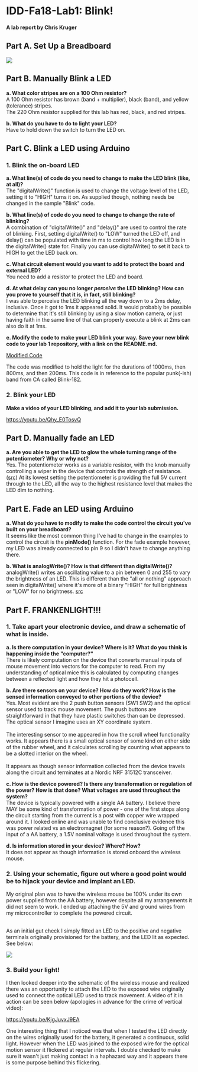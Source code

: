 # IDD-Fa18-Lab1: Blink!

**A lab report by Chris Kruger**

## Part A. Set Up a Breadboard

<img src="https://i.imgur.com/RUfRL8b.jpg">

## Part B. Manually Blink a LED

**a. What color stripes are on a 100 Ohm resistor?**<BR>
A 100 Ohm resistor has brown (band + multiplier), black (band), and yellow (tolerance) stripes.<BR>
The 220 Ohm resistor supplied for this lab has red, black, and red stripes.
 
**b. What do you have to do to light your LED?**<BR>
Have to hold down the switch to turn the LED on. 

## Part C. Blink a LED using Arduino

### 1. Blink the on-board LED

**a. What line(s) of code do you need to change to make the LED blink (like, at all)?**<BR>
The "digitalWrite()" function is used to change the voltage level of the LED, setting it to "HIGH" turns it on. As supplied though, nothing needs be changed in the sample "Blink" code.

**b. What line(s) of code do you need to change to change the rate of blinking?**<BR>
A combination of "digitalWrite()" and "delay()" are used to control the rate of blinking. First, setting digitalWrite() to "LOW" turned the LED off, and delay() can be populated with time in ms to control how long the LED is in the digitalWrite() state for. Finally you can use digitalWrite() to set it back to HIGH to get the LED back on.

**c. What circuit element would you want to add to protect the board and external LED?**<BR>
You need to add a resistor to protect the LED and board.
 
**d. At what delay can you no longer *perceive* the LED blinking? How can you prove to yourself that it is, in fact, still blinking?**<BR>
I was able to perceive the LED blinking all the way down to a 2ms delay, inclusive. Once it got to 1ms it appeared solid. It would probably be possible to determine that it's still blinking by using a slow motion camera, or just having faith in the same line of that can properly execute a blink at 2ms can also do it at 1ms. 
 
**e. Modify the code to make your LED blink your way. Save your new blink code to your lab 1 repository, with a link on the README.md.**

<a href="https://github.com/ckruger0/IDD-Fa18-Lab1/blob/master/arduino/Blink_182/Blink_182.ino">Modified Code</a>

The code was modified to hold the light for the durations of 1000ms, then 800ms, and then 200ms. This code is in reference to the popular punk(-ish) band from CA called Blink-182.

### 2. Blink your LED

**Make a video of your LED blinking, and add it to your lab submission.**<BR>

<a href="https://youtu.be/Qhy_E0TosvQ">https://youtu.be/Qhy_E0TosvQ</a>


## Part D. Manually fade an LED

**a. Are you able to get the LED to glow the whole turning range of the potentiometer? Why or why not?**<BR>
Yes. The potentiometer works as a variable resistor, with the knob manually controlling a wiper in the device that controls the strength of resistance. (<a href="https://en.wikipedia.org/wiki/Potentiometer">src</a>) At its lowest setting the potentiometer is providing the full 5V current through to the LED, all the way to the highest resistance level that makes the LED dim to nothing.

## Part E. Fade an LED using Arduino

**a. What do you have to modify to make the code control the circuit you've built on your breadboard?**<BR>
It seems like the most common thing I've had to change in the examples to control the circuit is the **pinMode()** function. For the fade example however, my LED was already connected to pin 9 so I didn't have to change anything there. 

**b. What is analogWrite()? How is that different than digitalWrite()?**<BR>
 analogWrite() writes an oscillating value to a pin between 0 and 255 to vary the brightness of an LED. This is different than the "all or nothing" approach seen in digitalWrite() where it's more of a binary "HIGH" for full brightness or "LOW" for no brightness. <a href="https://www.arduino.cc/reference/en/language/functions/analog-io/analogwrite/">src</a>


## Part F. FRANKENLIGHT!!!

### 1. Take apart your electronic device, and draw a schematic of what is inside. 

**a. Is there computation in your device? Where is it? What do you think is happening inside the "computer?"**<BR>
There is likely computation on the device that converts manual inputs of mouse movement into vectors for the computer to read. From my understanding of optical mice this is calculated by computing changes between a reflected light and how they hit a photocell. 
 
**b. Are there sensors on your device? How do they work? How is the sensed information conveyed to other portions of the device?**<BR>
Yes. Most evident are the 2 push button sensors (SW1 SW2) and the optical sensor used to track mouse movement. The push buttons are straightforward in that they have plastic switches than can be depressed. The optical sensor I imagine uses an XY coordinate system.<BR><BR>
The interesting sensor to me appeared in how the scroll wheel functionality works. It appears there is a small optical sensor of some kind on either side of the rubber wheel, and it calculates scrolling by counting what appears to be a slotted interior on the wheel. <BR><BR>
It appears as though sensor information collected from the device travels along the circuit and terminates at a Nordic NRF 31512C transceiver.

**c. How is the device powered? Is there any transformation or regulation of the power? How is that done? What voltages are used throughout the system?**<BR>
The device is typically powered with a single AA battery. I believe there MAY be some kind of transformation of power - one of the first stops along the circuit starting from the current is a post with copper wire wrapped around it. I looked online and was unable to find conclusive evidence this was power related vs an electromagnet (for some reason?). Going off the input of a AA battery, a 1.5V nominal voltage is used throughout the system. 

**d. Is information stored in your device? Where? How?**<BR>
It does not appear as though information is stored onboard the wireless mouse. 
 
### 2. Using your schematic, figure out where a good point would be to hijack your device and implant an LED.

My original plan was to have the wireless mouse be 100% under its own power supplied from the AA battery, however despite all my arrangements it did not seem to work. I ended up attaching the 5V and ground wires from my microcontroller to complete the powered circuit.<BR><BR> 
 
As an initial gut check I simply fitted an LED to the positive and negative terminals originally provisioned for the battery, and the LED lit as expected. See below:

<img src="https://i.imgur.com/7f7QmTX.jpg">

### 3. Build your light!

I then looked deeper into the schematic of the wireless mouse and realized there was an opportunity to attach the LED to the exposed wire originally used to connect the optical LED used to track movement. A video of it in action can be seen below (apologies in advance for the crime of vertical video):

<a href="https://youtu.be/KjgJuvxJ9EA">https://youtu.be/KjgJuvxJ9EA</a>

One interesting thing that I noticed was that when I tested the LED directly on the wires originally used for the battery, it generated a continuous, solid light. However when the LED was joined to the exposed wire for the optical motion sensor it flickered at regular intervals. I double checked to make sure it wasn't just making contact in a haphazard way and it appears there is some purpose behind this flickering. 
